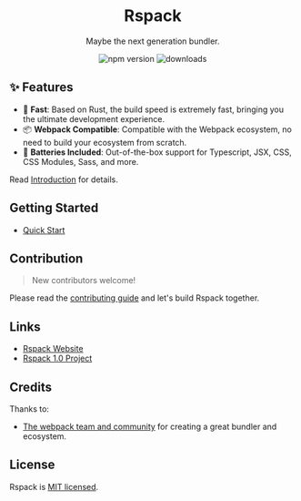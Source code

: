 <h1 align="center">Rspack</h1>

<p align="center">Maybe the next generation bundler.</p>

<p align="center">
  <img src="https://img.shields.io/npm/v/@rspack/core?style=flat-square&color=007ec6" alt="npm version" />
  <img src="https://img.shields.io/npm/dm/@rspack/core.svg?style=flat-square&color=007ec6" alt="downloads" />
</p>

## ✨ Features

- 🚀 **Fast**: Based on Rust, the build speed is extremely fast, bringing you the ultimate development experience.
- 📦 **Webpack Compatible**: Compatible with the Webpack ecosystem, no need to build your ecosystem from scratch.
- 🎨 **Batteries Included**: Out-of-the-box support for Typescript, JSX, CSS, CSS Modules, Sass, and more.

Read [Introduction](https://rspack-docs.vercel.app/guide/introduction.html) for details.

## Getting Started

- [Quick Start](https://rspack-docs.vercel.app/guide/getting-started.html)

## Contribution

> New contributors welcome!

Please read the [contributing guide](./CONTRIBUTING.md) and let's build Rspack together.

## Links

- [Rspack Website](https://rspack-docs.vercel.app/)
- [Rspack 1.0 Project](https://github.com/orgs/modern-js-dev/projects/3)

## Credits

Thanks to:

- [The webpack team and community](https://webpack.js.org/) for creating a great bundler and ecosystem.

## License

Rspack is [MIT licensed](https://github.com/modern-js-dev/rspack/blob/main/LICENSE).
